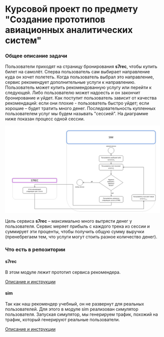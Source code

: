 # Курсовой проект по предмету "Создание прототипов авиационных аналитических систем" 


### Общее описание задачи

Пользователи приходят на страницу бронирования **s7rec**, чтобы купить билет на самолёт.
Сперва пользователь сам выбирает направление куда он хочет полететь.
Когда пользователь выбрал это направление, сервис рекомендует дополнительные услуги к направлению.
Пользователь может купить рекомендованную услугу или перейти к следующей.
Либо пользователю может надоесть и он закончит бронирование и уйдет.
Как поступит пользователь зависит от качества рекомендаций: если они плохие - пользователь быстро уйдет; если хорошие –
будет тратить много денег.
Последовательность купленных пользователем услуг мы будем называть "сессией".
На диаграмме ниже показан процесс одной сессии.  

![Взаимодействие пользователя с рекомендером S7REC](user-flow.JPG)

Цель сервиса **s7rec** – максимально много вытрясти денег у пользователя.
Сервис меряет прибыль с каждого трека из сессии и суммирует эти проценты, чтобы получить общую сумму выручки (пренебрегаем тем, что услуги могут стоить разное количество денег).

### Что есть в репозитории

#### s7rec

В этом модуле лежит прототип сервиса рекомендера. 

[Описание и инструкции](botify/README.md)

#### sim

Так как наш рекомендер учебный, он не развернут для реальных пользователей. 
Для этого в модуле sim реализован симулятор пользователя.
Запуская симулятор, мы генерируем трафик, похожий на трафик, который генерируют реальные пользователи.

[Описание и инструкции](sim/README.md)


